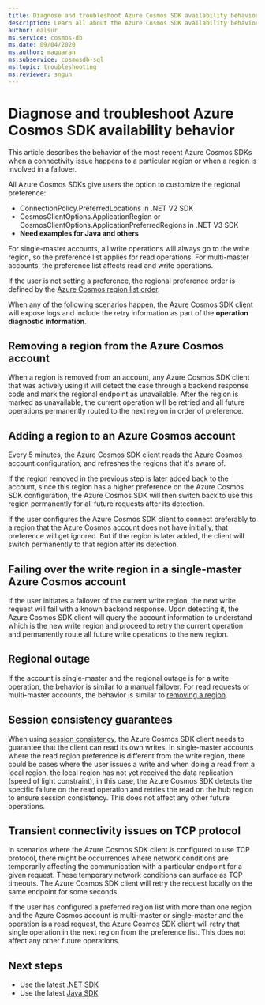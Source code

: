 ```yaml
---
title: Diagnose and troubleshoot Azure Cosmos SDK availability behavior
description: Learn all about the Azure Cosmos SDK availability behavior when operating in multi regional environments.
author: ealsur
ms.service: cosmos-db
ms.date: 09/04/2020
ms.author: maquaran
ms.subservice: cosmosdb-sql
ms.topic: troubleshooting
ms.reviewer: sngun
---
```

# Diagnose and troubleshoot Azure Cosmos SDK availability behavior

This article describes the behavior of the most recent Azure Cosmos SDKs when a connectivity issue happens to a particular region or when a region is involved in a failover.

All Azure Cosmos SDKs give users the option to customize the regional preference:

* ConnectionPolicy.PreferredLocations in .NET V2 SDK
* CosmosClientOptions.ApplicationRegion or CosmosClientOptions.ApplicationPreferredRegions in .NET V3 SDK
* **Need examples for Java and others**

For single-master accounts, all write operations will always go to the write region, so the preference list applies for read operations. For multi-master accounts, the preference list affects read and write operations.

If the user is not setting a preference, the regional preference order is defined by the [Azure Cosmos region list order](distribute-data-globally.md).

When any of the following scenarios happen, the Azure Cosmos SDK client will expose logs and include the retry information as part of the **operation diagnostic information**.

## Removing a region from the Azure Cosmos account

When a region is removed from an account, any Azure Cosmos SDK client that was actively using it will detect the case through a backend response code and mark the regional endpoint as unavailable. After the region is marked as unavailable, the current operation will be retried and all future operations permanently routed to the next region in order of preference.

## Adding a region to an Azure Cosmos account

Every 5 minutes, the Azure Cosmos SDK client reads the Azure Cosmos account configuration, and refreshes the regions that it's aware of.

If the region removed in the previous step is later added back to the account, since this region has a higher preference on the Azure Cosmos SDK configuration, the Azure Cosmos SDK will then switch back to use this region permanently for all future requests after its detection.

If the user configures the Azure Cosmos SDK client to connect preferably to a region that the Azure Cosmos account does not have initially, that preference will get ignored. But if the region is later added, the client will switch permanently to that region after its detection.

## Failing over the write region in a single-master Azure Cosmos account

If the user initiates a failover of the current write region, the next write request will fail with a known backend response. Upon detecting it, the Azure Cosmos SDK client will query the account information to understand which is the new write region and proceed to retry the current operation and permanently route all future write operations to the new region.

## Regional outage

If the account is single-master and the regional outage is for a write operation, the behavior is similar to a [manual failover](#failing-over-the-write-region-in-a-single-master-azure-cosmos-account). For read requests or multi-master accounts, the behavior is similar to [removing a region](#removing-a-region-from-the-azure-cosmos-account).

## Session consistency guarantees

When using [session consistency](consistency-levels.md#guarantees-associated-with-consistency-levels), the Azure Cosmos SDK client needs to guarantee that the client can read its own writes. In single-master accounts where the read region preference is different from the write region, there could be cases where the user issues a write and when doing a read from a local region, the local region has not yet received the data replication (speed of light constraint), in this case, the Azure Cosmos SDK detects the specific failure on the read operation and retries the read on the hub region to ensure session consistency. This does not affect any other future operations.

## Transient connectivity issues on TCP protocol

In scenarios where the Azure Cosmos SDK client is configured to use TCP protocol, there might be occurrences where network conditions are temporarily affecting the communication with a particular endpoint for a given request. These temporary network conditions can surface as TCP timeouts. The Azure Cosmos SDK client will retry the request locally on the same endpoint for some seconds.

If the user has configured a preferred region list with more than one region and the Azure Cosmos account is multi-master or single-master and the operation is a read request, the Azure Cosmos SDK client will retry that single operation in the next region from the preference list. This does not affect any other future operations.

## Next steps

* Use the latest [.NET SDK](sql-api-sdk-dotnet-standard.md)
* Use the latest [Java SDK](sql-api-sdk-java-v4.md)

 <!--Anchors-->
[Common issues and workarounds]: #common-issues-workarounds
[Enable client SDK logging]: #logging
[Azure SNAT (PAT) port exhaustion]: #snat
[Production check list]: #production-check-list
